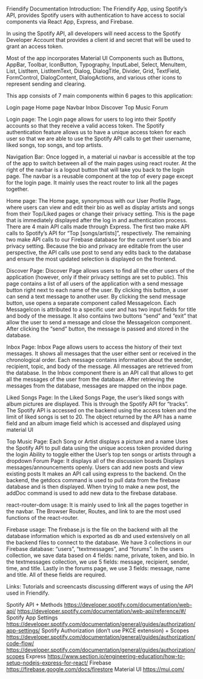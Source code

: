 Friendify Documentation
Introduction:
The Friendify App, using Spotify’s API, provides Spotify users with authentication to have access to social components via React App, Express, and Firebase.

In using the Spotify API, all developers will need access to the Spotify Developer Account that provides a client id and secret that will be used to grant an access token. 

Most of the app incorporates Material UI Components such as Buttons, AppBar, Toolbar, IconButton, Typography, InputLabel, Select, MenuItem, List, ListItem, ListItemText, Dialog, DialogTitle, Divider, Grid, TextField, FormControl, DialogContent, DialogActions, and various other icons to represent sending and clearing.

This app consists of 7 main components within 6 pages to this application:

Login page
Home page
Navbar
Inbox
Discover
Top Music
Forum 

Login page:
The Login page allows for users to log into their Spotify accounts so that they receive a valid access token. The Spotify authentication feature allows us to have a unique access token for each user so that we are able to use the Spotify API calls to get their username, liked songs, top songs, and top artists.

Navigation Bar:
Once logged in, a material ui navbar is accessible at the top of the app to switch between all of the main pages using react router. At the right of the navbar is a logout button that will take you back to the login page. The navbar is a reusable component at the top of every page except for the login page. It mainly uses the react router to link all the pages together.

Home page:
The Home page, synonymous with our User Profile Page, where users can view and edit their bio as well as display artists and songs from their Top/Liked pages or change their privacy setting. This is the page that is immediately displayed after the log in and authentication process. There are 4 main API calls made through Express. The first two make API calls to Spotify’s API for “Top [songs/artists]”, respectively. The remaining two make API calls to our Firebase database for the current user’s bio and privacy setting. Because the bio and privacy are editable from the user perspective, the API calls use post to send any edits back to the database and ensure the most updated selection is displayed on the frontend.

Discover Page:
Discover Page allows users to find all the other users of the application (however, only if their privacy settings are set to public). This page contains a list of all users of the application with a send message button right next to each name of the user. By clicking this button, a user can send a text message to another user. By clicking the send message button, use opens a separate component called MessageIcon. Each MessageIcon is attributed to a specific user and has two input fields for title and body of the message. It also contains two buttons “send” and “exit” that allow the user to send a message and close the MessageIcon component. After clicking the “send” button, the message is passed and stored in the database. 

Inbox Page:
Inbox Page allows users to access the history of their text messages. It shows all messages that the user either sent or received in the chronological order. Each message contains information about the sender, recipient, topic, and body of the message. All messages are retrieved from the database. In the Inbox component there is an API call that allows to get all the messages of the user from the database. After retrieving the messages from the database, messages are mapped on the inbox page.

Liked Songs Page:
In the Liked Songs Page, the user’s liked songs with album pictures are displayed. This is through the Spotify API for “tracks”.
The Spotify API is accessed on the backend using the access token and the limit of liked songs is set to 20. 
The object returned by the API has a name field and an album image field which is accessed and displayed using material UI

Top Music Page:
Each Song or Artist displays a picture and a name
Uses the Spotify API to pull data using the unique access token provided during the login
Ability to toggle either the User’s top ten songs or artists through a dropdown
Forum Page:
It displays all of the discussion boards
Displays messages/announcements openly. Users can add new posts and view existing posts
It makes an API call using express to the backend. On the backend, the getdocs command is used to pull data from the firebase database and is then displayed. When trying to make a new post, the addDoc command is used to add new data to the firebase database.



react-router-dom usage:
It is mainly used to link all the pages together in the navbar. The Browser Router, Routes, and link to are the most used functions of the react-router.

Firebase usage: 
The firebase.js is the file on the backend with all the database information which is exported as db and used extensively on all the backend files to connect to the database.
We have 3 collections in our Firebase database: “users”, “textmessages”, and “forums”. In the users collection, we save data based on 4 fields: name, private, token, and bio. In the textmessages collection, we use 5 fields: message, recipient, sender, time, and title. Lastly in the forums page, we use 3 fields: message, name and title. All of these fields are required.

Links: Tutorials and screencasts discussing different ways of using the API used in Friendify.

Spotify API + Methods
https://developer.spotify.com/documentation/web-api/
https://developer.spotify.com/documentation/web-api/reference/#/
Spotify App Settings
https://developer.spotify.com/documentation/general/guides/authorization/app-settings/
Spotify Authorization (don’t use PKCE extension) + Scopes
https://developer.spotify.com/documentation/general/guides/authorization/code-flow/
https://developer.spotify.com/documentation/general/guides/authorization/scopes
Express
https://www.section.io/engineering-education/how-to-setup-nodejs-express-for-react/
Firebase
https://firebase.google.com/docs/firestore
Material UI
https://mui.com/
